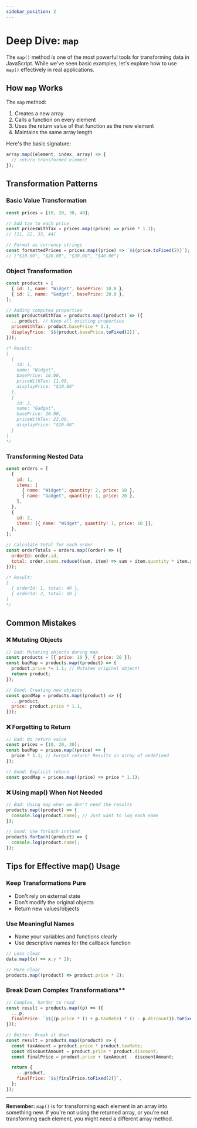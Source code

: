 ```yaml
---
sidebar_position: 2
---
```


# Deep Dive: `map`

The `map()` method is one of the most powerful tools for transforming data in JavaScript. While we've seen basic examples, let's explore how to use `map()` effectively in real applications.

## How `map` Works

The `map` method:

1. Creates a new array
2. Calls a function on every element
3. Uses the return value of that function as the new element
4. Maintains the same array length

Here's the basic signature:

```javascript
array.map((element, index, array) => {
  // return transformed element
});
```

## Transformation Patterns

### Basic Value Transformation

```javascript
const prices = [10, 20, 30, 40];

// Add tax to each price
const pricesWithTax = prices.map((price) => price * 1.1);
// [11, 22, 33, 44]

// Format as currency strings
const formattedPrices = prices.map((price) => `$${price.toFixed(2)}`);
// ["$10.00", "$20.00", "$30.00", "$40.00"]
```

### Object Transformation

```javascript
const products = [
  { id: 1, name: "Widget", basePrice: 10.0 },
  { id: 2, name: "Gadget", basePrice: 20.0 },
];

// Adding computed properties
const productsWithTax = products.map((product) => ({
  ...product, // Keep all existing properties
  priceWithTax: product.basePrice * 1.1,
  displayPrice: `$${product.basePrice.toFixed(2)}`,
}));

/* Result:
[
  {
    id: 1,
    name: "Widget",
    basePrice: 10.00,
    priceWithTax: 11.00,
    displayPrice: "$10.00"
  },
  {
    id: 2,
    name: "Gadget",
    basePrice: 20.00,
    priceWithTax: 22.00,
    displayPrice: "$20.00"
  }
]
*/
```

### Transforming Nested Data

```javascript
const orders = [
  {
    id: 1,
    items: [
      { name: "Widget", quantity: 2, price: 10 },
      { name: "Gadget", quantity: 1, price: 20 },
    ],
  },
  {
    id: 2,
    items: [{ name: "Widget", quantity: 1, price: 10 }],
  },
];

// Calculate total for each order
const orderTotals = orders.map((order) => ({
  orderId: order.id,
  total: order.items.reduce((sum, item) => sum + item.quantity * item.price, 0),
}));

/* Result:
[
  { orderId: 1, total: 40 },
  { orderId: 2, total: 10 }
]
*/
```

## Common Mistakes

### ❌ Mutating Objects

```javascript
// Bad: Mutating objects during map
const products = [{ price: 10 }, { price: 20 }];
const badMap = products.map((product) => {
  product.price *= 1.1; // Mutates original object!
  return product;
});

// Good: Creating new objects
const goodMap = products.map((product) => ({
  ...product,
  price: product.price * 1.1,
}));
```

### ❌ Forgetting to Return

```javascript
// Bad: No return value
const prices = [10, 20, 30];
const badMap = prices.map((price) => {
  price * 1.1; // Forgot return! Results in array of undefined
});

// Good: Explicit return
const goodMap = prices.map((price) => price * 1.1);
```

### ❌ Using map() When Not Needed

```javascript
// Bad: Using map when we don't need the results
products.map((product) => {
  console.log(product.name); // Just want to log each name
});

// Good: Use forEach instead
products.forEach((product) => {
  console.log(product.name);
});
```

## Tips for Effective map() Usage

### Keep Transformations Pure

- Don't rely on external state
- Don't modify the original objects
- Return new values/objects

### Use Meaningful Names

- Name your variables and functions clearly
- Use descriptive names for the callback function

```javascript
// Less clear
data.map((x) => x.y * 2);

// More clear
products.map((product) => product.price * 2);
```

### Break Down Complex Transformations\*\*

```javascript
// Complex, harder to read
const result = products.map((p) => ({
  ...p,
  finalPrice: `$${(p.price * (1 + p.taxRate) * (1 - p.discount)).toFixed(2)}`,
}));

// Better: Break it down
const result = products.map((product) => {
  const taxAmount = product.price * product.taxRate;
  const discountAmount = product.price * product.discount;
  const finalPrice = product.price + taxAmount - discountAmount;

  return {
    ...product,
    finalPrice: `$${finalPrice.toFixed(2)}`,
  };
});
```

---

**Remember:** `map()` is for transforming each element in an array into something new. If you're not using the returned array, or you're not transforming each element, you might need a different array method.
